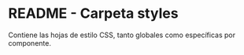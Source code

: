 # README - Carpeta styles

Contiene las hojas de estilo CSS, tanto globales como específicas por componente.